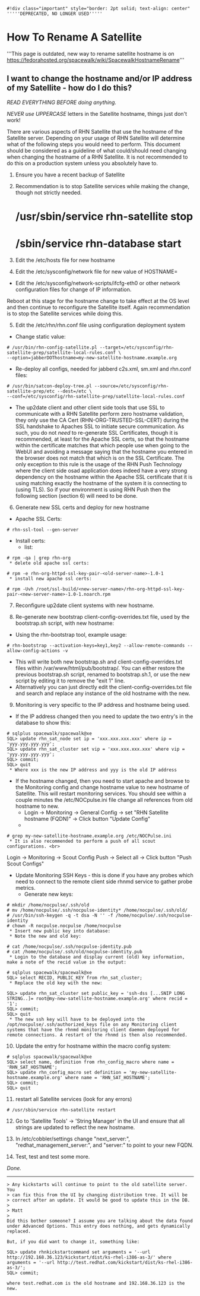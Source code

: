 
    #!div class="important" style="border: 2pt solid; text-align: center" 
    '''''DEPRECATED, NO LONGER USED''''' 
# How To Rename A Satellite



'''This page is outdated, new way to rename satellite hostname is on
https://fedorahosted.org/spacewalk/wiki/SpacewalkHostnameRename'''
## I want to change the hostname and/or IP address of my Satellite - how do I do this?



*READ EVERYTHING BEFORE doing anything.*

*NEVER use UPPERCASE* letters in the Satellite hostname, things just don't work!

There are various aspects of RHN Satellite that use the hostname of the Satellite server. Depending on your usage of RHN Satellite will determine what of the following steps you would need to perform. This document should be considered as a guideline of what could/should need changing when changing the hostname of a RHN Satellite. It is not recommended to do this on a production system unless you absolutely have to.

 1. Ensure you have a recent backup of Satellite
 2. Recommendation is to stop Satellite services while making the change, though not strictly needed. 

    # /usr/sbin/service rhn-satellite stop
    # /sbin/service rhn-database start
 3. Edit the /etc/hosts file for new hostname
 4. Edit the /etc/sysconfig/network file for new value of HOSTNAME=
   * Edit the /etc/sysconfig/network-scripts/ifcfg-eth0 or other network configuration files for change of IP information. 

Reboot at this stage for the hostname change to take effect at the OS level and then continue to reconfigure the Satellite itself. Again recommendation is to stop the Satellite services while doing this.

 5. Edit the /etc/rhn/rhn.conf file using configuration deployment system
   * Change static value:

    # /usr/bin/rhn-config-satellite.pl --target=/etc/sysconfig/rhn-satellite-prep/satellite-local-rules.conf \
    --option=jabberDOThostname=my-new-satellite-hostname.example.org
   * Re-deploy all configs, needed for jabberd c2s.xml, sm.xml and rhn.conf files:

    # /usr/bin/satcon-deploy-tree.pl --source=/etc/sysconfig/rhn-satellite-prep/etc --dest=/etc \
    --conf=/etc/sysconfig/rhn-satellite-prep/satellite-local-rules.conf
   * The up2date client and other client side tools that use SSL to communicate with a RHN Satellite perform zero hostname validation, they only use the CA Cert (RHN-ORG-TRUSTED-SSL-CERT) during the SSL handshake to Apaches SSL to initiate secure communication. As such, you do not *need* to re-generate SSL Certificates, though it is recommended, at least for the Apache SSL certs, so that the hostname within the certificate matches that which people use when going to the WebUI and avoiding a message saying that the hostname you entered in the browser does not match that which is on the SSL Certificate. The only exception to this rule is the usage of the RHN Push Technology where the client side osad application does indeed have a very strong dependency on the hostname within the Apache SSL certificate that it is using matching exactly the hostname of the system it is connecting to (using TLS). So if your environment is using RHN Push then the following section (section 6) will need to be done. 
 6. Generate new SSL certs and deploy for new hostname
   * Apache SSL Certs:

    # rhn-ssl-tool --gen-server
   * Install certs:
     * list:

    # rpm -qa | grep rhn-org
     * delete old apache ssl certs:

    # rpm -e rhn-org-httpd-ssl-key-pair-<old-server-name>-1.0-1
     * install new apache ssl certs:

    # rpm -Uvh /root/ssl-build/<new-server-name>/rhn-org-httpd-ssl-key-pair-<new-server-name>-1.0-1.noarch.rpm

 7. Reconfigure up2date client systems with new hostname. 

 8. Re-generate new bootstrap client-config-overrides.txt file, used by the bootstrap.sh script, with new hostname:
   * Using the rhn-bootstrap tool, example usage:

    # rhn-bootstrap --activation-keys=key1,key2 --allow-remote-commands --allow-config-actions -v
   * This will write both new bootstrap.sh and client-config-overrides.txt files within /var/www/html/pub/bootstrap/. You can either restore the previous bootstrap.sh script, renamed to bootstrap.sh.1, or use the new script by editing it to remove the "exit 1" line. 
   * Alternatively you can just directly edit the client-config-overrides.txt file and search and replace any instance of the old hostname with the new. 
 9. Monitoring is very specific to the IP address and hostname being used. 
   * If the IP address changed then you need to update the two entry's in the database to show this:

    # sqlplus spacewalk/spacewalk@xe
    SQL> update rhn_sat_node set ip = 'xxx.xxx.xxx.xxx' where ip = 'yyy.yyy.yyy.yyy';
    SQL> update rhn_sat_cluster set vip = 'xxx.xxx.xxx.xxx' where vip = 'yyy.yyy.yyy.yyy';
    SQL> commit;
    SQL> quit
     * Where xxx is the new IP address and yyy is the old IP address

   * If the hostname changed, then you need to start apache and browse to the Monitoring config and change hostname value to new hostname of Satellite. This will restart monitoring services. You should see within a couple minutes the /etc/NOCpulse.ini file change all references from old hostname to new. 
     * Login -> Monitoring -> General Config -> set "RHN Satellite hostname (FQDN)" -> Click button "Update Config"
     * 
    # grep my-new-satellite-hostname.example.org /etc/NOCPulse.ini
     * It is also recommended to perform a push of all scout configurations. <br>
Login -> Monitoring -> Scout Config Push -> Select all -> Click button "Push Scout Configs"
   * Update Monitoring SSH Keys - this is done if you have any probes which need to connect to the remote client side rhnmd service to gather probe metrics. 
     * Generate new keys:

    # mkdir /home/nocpulse/.ssh/old
    # mv /home/nocpulse/.ssh/nocpulse-identity* /home/nocpulse/.ssh/old/
    # /usr/bin/ssh-keygen -q -t dsa -N '' -f /home/nocpulse/.ssh/nocpulse-identity
    # chown -R nocpulse.nocpulse /home/nocpulse
     * Insert new public key into database:
     * Note the new and old key:

    # cat /home/nocpulse/.ssh/nocpulse-identity.pub
    # cat /home/nocpulse/.ssh/old/nocpulse-identity.pub
     * Login to the database and display current (old) key information, make a note of the recid value in the output:

    # sqlplus spacewalk/spacewalk@xe
    SQL> select RECID, PUBLIC_KEY from rhn_sat_cluster;
     * Replace the old key with the new:

    SQL> update rhn_sat_cluster set public_key = 'ssh-dss [...SNIP LONG STRING..]= root@my-new-satellite-hostname.example.org' where recid = '1';
    SQL> commit;
    SQL> quit
     * The new ssh key will have to be deployed into the /opt/nocpulse/.ssh/authorized_keys file on any Monitoring client systems that have the rhnmd monitoring client daemon deployed for remote connections. A restart of the rhnmd is then also recommended. 
 10. Update the entry for hostname within the macro config system:

    # sqlplus spacewalk/spacewalk@xe
    SQL> select name, definition from rhn_config_macro where name = 'RHN_SAT_HOSTNAME';
    SQL> update rhn_config_macro set definition = 'my-new-satellite-hostname.example.org' where name = 'RHN_SAT_HOSTNAME';
    SQL> commit;
    SQL> quit
 11. restart all Satellite services (look for any errors)

    # /usr/sbin/service rhn-satellite restart

 12. Go to 'Satellite Tools' -> 'String Manager' in the UI and ensure that all strings are updated to reflect the new hostname.
 
 13. In /etc/cobbler/settings change "next_server:", "redhat_management_server:", and "server:" to point to your new FQDN.

 14. Test, test and test some more.

*Done.*

----

    > Any kickstarts will continue to point to the old satellite server. You
    > can fix this from the UI by changing distribution tree. It will be
    > correct after an update. It would be good to update this in the DB.
    >
    > Matt
    >   
    Did this bother someone? I assume you are talking about the data found under Advanced Options. This entry does nothing, and gets dynamically replaced.
    
    But, if you did want to change it, something like:
    
    SQL> update rhnkickstartcommand set arguments = '--url http://192.168.36.123/kickstart/dist/ks-rhel-i386-as-3/' where arguments = '--url http://test.redhat.com/kickstart/dist/ks-rhel-i386-as-3/';
    SQL> commit;
    
    where test.redhat.com is the old hostname and 192.168.36.123 is the new. 